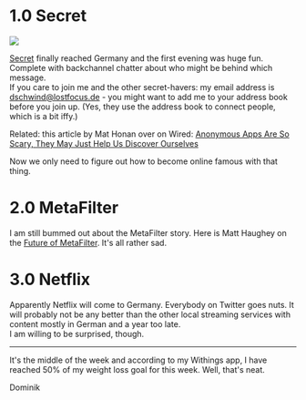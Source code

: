 # 1.0 Secret

![](http://irregularity.lolproject.de/wp-content/uploads/sites/2/2014/05/Screen-Shot-2014-05-22-at-09.04.53.png)

[Secret](https://www.secret.ly/) finally reached Germany and the first evening was huge fun. Complete with backchannel chatter about who might be behind which message.  
If you care to join me and the other secret-havers: my email address is dschwind@lostfocus.de - you might want to add me to your address book before you join up. (Yes, they use the address book to connect people, which is a bit iffy.)

Related: this article by Mat Honan over on Wired: [Anonymous Apps Are So Scary, They May Just Help Us Discover Ourselves](http://www.wired.com/2014/05/anonymous-apps/)

Now we only need to figure out how to become online famous with that thing.

# 2.0 MetaFilter

I am still bummed out about the MetaFilter story. Here is Matt Haughey on the [Future of MetaFilter](https://medium.com/technology-musings/941d15ec96f0). It's all rather sad. 

# 3.0 Netflix

Apparently Netflix will come to Germany. Everybody on Twitter goes nuts. It will probably not be any better than the other local streaming services with content mostly in German and a year too late.  
I am willing to be surprised, though.

---

It's the middle of the week and according to my Withings app, I have reached 50% of my weight loss goal for this week. Well, that's neat.

Dominik